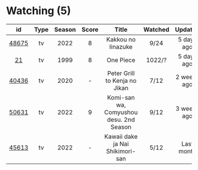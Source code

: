 # Watching (5)

|                      id                      | Type | Season | Score |                  Title                  | Watched |   Updated   | Start Date |
| :------------------------------------------: | :--: | :----: | :---: | :-------------------------------------: | :-----: | :---------: | :--------: |
| [48675](https://myanimelist.net/anime/48675) |  tv  |  2022  |   8   |            Kakkou no Iinazuke           |   9/24  |  5 days ago | 04/25/2022 |
|    [21](https://myanimelist.net/anime/21)    |  tv  |  1999  |   8   |                One Piece                |  1022/? |  5 days ago | 01/01/2014 |
| [40436](https://myanimelist.net/anime/40436) |  tv  |  2020  |   -   |      Peter Grill to Kenja no Jikan      |   7/12  | 2 weeks ago | 05/13/2022 |
| [50631](https://myanimelist.net/anime/50631) |  tv  |  2022  |   9   | Komi-san wa, Comyushou desu. 2nd Season |   9/12  | 3 weeks ago | 04/07/2022 |
| [45613](https://myanimelist.net/anime/45613) |  tv  |  2022  |   -   |     Kawaii dake ja Nai Shikimori-san    |   5/12  |  Last month | 04/10/2022 |